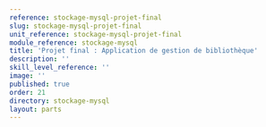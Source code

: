```yaml
---
reference: stockage-mysql-projet-final
slug: stockage-mysql-projet-final
unit_reference: stockage-mysql-projet-final
module_reference: stockage-mysql
title: 'Projet final : Application de gestion de bibliothèque'
description: ''
skill_level_reference: ''
image: ''
published: true
order: 21
directory: stockage-mysql
layout: parts
---
```

